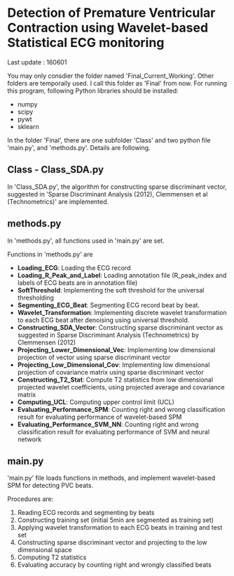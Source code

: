 # Detection of Premature Ventricular Contraction using Wavelet-based Statistical ECG monitoring
Last update : 160601

You may only consdier the folder named 'Final_Current_Working'. Other folders are temporaily used. I call this folder as 'Final' from now.
For running this program, following Python libraries should be installed: 

* numpy 
* scipy
* pywt 
* sklearn 

In the folder 'Final', there are one subfolder 'Class' and two python file 'main.py', and 'methods.py'. Details are following.

## Class - Class_SDA.py
In 'Class_SDA.py', the algorithm for constructing sparse discriminant vector, suggested in 'Sparse Discriminant Analysis (2012), Clemmensen et al (Technometrics)' are implemented. 

## methods.py 
In 'methods.py', all functions used in 'main.py' are set.  

Functions in 'methods.py' are 

 * __Loading_ECG__: Loading the ECG record 
 * __Loading_R_Peak_and_Label__: Loading annotation file (R_peak_index and labels of ECG beats are in annotation file)
 * __SoftThreshold__: Implementing the soft threshold for the universal thresholding
 * __Segmenting_ECG_Beat__: Segmenting ECG record beat by beat. 
 * __Wavelet_Transformation__: Implementing discrete wavelet transformation to each ECG beat after denoising using universal threshold.
 * __Constructing_SDA_Vector__: Constructing sparse discriminant vector as suggested in Sparse Discriminant Analysis (Technometrics) by Clemmensen (2012)
 * __Projecting_Lower_Dimensional_Vec__: Implementing low dimensional projection of vector using sparse discriminant vector
 * __Projecting_Low_Dimensional_Cov__: Implementing low dimensional projection of covariance matrix using sparse discriminant vector
 * __Constructing_T2_Stat__: Compute T2 statistics from low dimensional projected wavelet coefficients, using projected average and covariance matrix
 * __Computing_UCL__: Computing upper control limit (UCL)
 * __Evaluating_Performance_SPM__: Counting right and wrong classification result for evaluating performance of wavelet-based SPM
 * __Evaluating_Performance_SVM_NN__: Counting right and wrong classification result for evaluating performance of SVM and neural network

## main.py
'main.py' file loads functions in methods, and implement wavelet-based SPM for detecting PVC beats.

Procedures are: 

1. Reading ECG records and segmenting by beats
2. Constructing training set (initial 5min are segmented as training set) 
3. Applying wavelet transformation to each ECG beats in training and test set
4. Constructing sparse discriminant vector and projecting to the low dimensional space
5. Computing T2 statistics
6. Evaluating accuracy by counting right and wrongly classified beats

